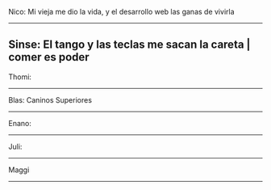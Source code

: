 Nico:
Mi vieja me dio la vida, y el desarrollo web las ganas de vivirla

-------------

Sinse:
El tango y las teclas me sacan la careta | comer es poder
-------------

Thomi:

-------------

Blas: Caninos Superiores

-------------

Enano: 

-------------

Juli:

-------------

Maggi

-------------

